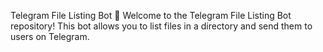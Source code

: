 Telegram File Listing Bot 🤖
Welcome to the Telegram File Listing Bot repository! This bot allows you to list files in a directory and send them to users on Telegram.
